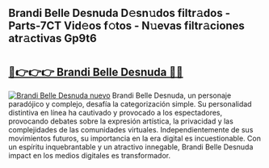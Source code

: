 ## Brandi Belle Desnuda D𝚎sn𝚞dos filtr𝚊dos - Parts-7CT Vid𝚎os f𝚘tos - N𝚞evas filtr𝚊ciones atr𝚊ctivas Gp9t6

# <h2><a href="http://mb8ux0.tromn.icu/?c=Brandi+Belle+Desnuda">🔗👉👉👉 Brandi Belle Desnuda 🔗🔗</a></h2>

[![Brandi Belle Desnuda nuevo](https://i.imgur.com/pEAQMta.gif)](http://mb8ux0.tromn.icu/?c=Brandi+Belle+Desnuda)
Brandi Belle Desnuda, un personaje paradójico y complejo, desafía la categorización simple. Su personalidad distintiva en línea ha cautivado y provocado a los espectadores, provocando debates sobre la expresión artística, la privacidad y las complejidades de las comunidades virtuales. Independientemente de sus movimientos futuros, su importancia en la era digital es incuestionable. Con un espíritu inquebrantable y un atractivo innegable, Brandi Belle Desnuda impact en los medios digitales es transformador.
